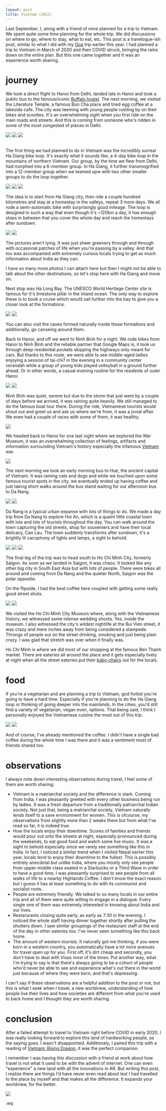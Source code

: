 ```yaml
---
layout: post
title: Vietnam (2022)
---
```


Last September, I, along with a friend of mine planned for a trip to Vietnam. We spent quite some time planning for the whole trip. We did discussions on where to go, where to stay, what to eat, etc. This post is a travelogue-ish post, similar to what I did with my [Goa](/2022/06/03/south-goa.html) trip earlier this year. I had planned a trip to Vietnam in March of 2020 and then COVID struck, bringing the rains down on the entire plan. But this one came together and It was an experience worth sharing.


# journey

We took a direct flight to Hanoi from Delhi, landed late in Hanoi and took a public bus to the famous/iconic [Buffalo hostel](https://buffalohostels.com/). The next morning, we visited the Literature Temple, a famous Bun Cha place and tried egg coffee at a lakeside cafe. The city was teeming with young people rustling by on their bikes and scooties. It's an overwhelming sight when you first ride on the main roads and streets. And this is coming from someone who's ridden in some of the most congested of places in Delhi.

<img src="./../../../assets/img/posts/vietnam/street.png"/>
<img src="./../../../assets/img/posts/vietnam/lit-temple.png"/>
<img src="./../../../assets/img/posts/vietnam/bahn-mi.png"/>
<br>
<br>

The first thing we had planned to do in Vietnam was the incredibly surreal Ha Giang bike loop. It's exactly what it sounds like, a 4-day bike loop in the mountains of northern Vietnam. Our group, by the time we flew from Delhi, had morphed into a 6-member group. In Ha Giang, it further transmogrified into a 12-member group when we teamed upw with two other smaller groups to do the loop together.

<img src="./../../../assets/img/posts/vietnam/ha-giang.png"/>
<img src="./../../../assets/img/posts/vietnam/ha-giang-2.png"/>
<img src="./../../../assets/img/posts/vietnam/ha-giang-3.png"/>

The idea is to start from Ha Giang city, then ride a couple hundred kilometres and stay at a homestay in the valleys, repeat 3 more days. We all rode a semi-automatic bike with surprisingly good mileage. The loop is designed in such a way that even though it's ~120km a day, it has enough stops in between that you cover the whole day and reach the homestays after sundown.

<img src="./../../../assets/img/posts/vietnam/bike.png"/>
<img src="./../../../assets/img/posts/vietnam/bike-group.png"/>

The pictures aren't lying. It was just sheer greenery through and through with occasional patches of life when you're passing by a valley. And that too was accompanied with extremely curious locals trying to get as much information about India as they can.

I have so many more photos I can attach here but then I might not be able to talk about the other destinations, so let's stop here with Ha Giang and move on.

Next stop was Ha Long Bay. The UNESCO World Heritage Center site is famous for it's limestone pillar in the inland ocean. The only way to explore these is to book a cruise which would sail further into the bay to give you a closer look at the formations.

<img src="./../../../assets/img/posts/vietnam/ha-long.png"/>
<img src="./../../../assets/img/posts/vietnam/ha-long-2.png"/>

You can also visit the caves formed naturally inside these formations and additionally, go canoeing around them.

Back to Hanoi, and off we went to Ninh Binh for a night. We rode bikes from Hanoi to Ninh Binh and the reliable partner that Google Maps is, it took us through deep residential pockets skipping the highways only meant for cars. But thanks to this route, we were able to see middle-aged ladies enjoying a session of tai-chi? in the evening in a community center verandah while a group of young kids played volleyball in a ground further ahead. Or in other words, a casual evening routine for the residents of outer Hanoi.

<img src="./../../../assets/img/posts/vietnam/ninh-binh-2.png"/>
<img src="./../../../assets/img/posts/vietnam/ninh-binh-3.png"/>

Ninh Binh was quiet, serene but due to the storm that just went by a couple of days before we arrived, it was raining quite heavily. We still managed to do the famous boat tour there. During the ride, Vietnamese tourists would shout out and greet us and ask us where we're from, it was a jovial affair. We even had a couple of races with some of them, it was healthy.

<img src="./../../../assets/img/posts/vietnam/ninh-binh-4.png"/>

We headed back to Hanoi for one last night where we explored the War Museum, it was an overwhelming collection of feelings, artifacts and information surrounding Vietnam's history especially the infamous [Vietnam](https://en.wikipedia.org/wiki/Vietnam_War) war.

<img src="./../../../assets/img/posts/vietnam/hanoi-night.png"/>

The next morning we took an early morning bus to Hue, the ancient capital of Vietnam. It was raining cats and dogs and while we touched upon some famous tourist spots in the city, we eventually ended up having coffee and just taking short walks around the bus stand waiting for our afternoon bus to Da Nang.

<img src="./../../../assets/img/posts/vietnam/hue.png"/>
<img src="./../../../assets/img/posts/vietnam/danang.png"/>

Da Nang is a typical urban expanse with lots of things to do. We made a day trip from Da Nang to explore Hoi An, which is a quaint little coastal town with lots and lots of tourists throughout the day. You can walk around the town capturing the old streets, shop for souveniers and have their local delicacy, Cao Lau. The town suddenly transforms after sundown, it's a brightly lit cacophony of lights and lamps, a sight to behold.

<img src="./../../../assets/img/posts/vietnam/hoi-an-3.png"/>
<img src="./../../../assets/img/posts/vietnam/hoi-an.png"/>
<img src="./../../../assets/img/posts/vietnam/hoi-an-2.png"/>

The final leg of the trip was to head south to Ho Chi Minh City, formerly Saigon. As soon as we landed in Saigon, it was chaos. It looked like any other big city in South East Asia but with lots of people. There were bikes all around and coming from Da Nang and the quieter North, Saigon was the polar opposite.

On the flipside, I had the best coffee here coupled with getting some really good street shots.

<img src="./../../../assets/img/posts/vietnam/coffee.png"/>
<img src="./../../../assets/img/posts/vietnam/street-hcm.png"/>

We visited the Ho Chi Minh City Museum where, along with the Vietnamese history, we witnessed some intense wedding shoots. Yes, inside the museum. I also witnessed the city's wildest nightlife at the Bui Vien street, it was crazy and mere inches away from being considered a stampede. Throngs of people out on the street drinking, smoking and just being plain crazy. I was glad that stretch was over when it finally was.

Ho Chi Minh is where we did most of our shopping at the famous Ben Thanh market. There are eateries all around the place and it gets especially lively at night when all the street eateries put their [baby-chairs](https://khaipham1093.wordpress.com/2016/03/03/why-do-vietnamese-sit-on-little-chairs/) out for the locals.

# food
If you're a vegetarian and are planning a trip to Vietnam, god forbid you're going to have a hard time. Especially if you're planning to do the Ha Giang loop or thinking of going deeper into the mainlands. In the cities, you'd still find a variety of vegetarian, vegan even, options. That being said, I think I personally enjoyed the Vietnamese cuisine the most out of this trip.

<img src="./../../../assets/img/posts/vietnam/pho.png"/>
<img src="./../../../assets/img/posts/vietnam/cao-lau.png"/>
<!-- <img src="./../../../assets/img/posts/vietnam/pho-2.png"/> -->

And of course, I've already mentioned the coffee. I didn't have a single bad coffee during the whole time I was there and it was a sentiment most of friends shared too.

# observations
I always note down interesting observations during travel, I feel some of them are worth sharing:
- Vietnam is a matriarchal society and the difference is stark. Coming from India, I was pleasantly greeted with every other business being run by ladies. It was a fresh departure from a traditionally patriarchal Indian society. Not just that, being a matriarchal society, Vietnam naturally lends itself to a save environment for women. This is ofcourse, my observations from slightly more than 2 weeks there but from what I've read so far, it is indeed true.
- How the locals enjoy their downtime. Scores of families and friends would pour out onto the streets at night, especially pronounced during the weekends, to eat good food and watch some live music. It was a sight to behold especially since we rarely see something like this in India. In fact, I noticed a similar trend when I visited Nepal earlier this year, locals tend to enjoy their downtime to the fullest. This is possibly entirely anecdotal but unlike India, where you mostly only see people from upper-middle class seated in a Starbucks or a Third Wave in order to have a good time, I was pleasantly surprised to see people from all walks of life to a nearby Highlands Coffee. I don't know the exact reason but I guess it has at least something to do with its communist and socialist roots.
- People are extremely friendly. We talked to so many locals in our entire trip and all of them were quite willing to engage in a dialogue. Every single one of them was extremely interested in knowing about India and our lives.
- Restarurants closing quite early, as early as 7:30 in the evening. I noticed the whole staff having dinner together shortly after pulling the shutters down. I saw similar groupings of the restaurant staff at the end of the day in other eateries too. I've never seen something like this back home.
- The amount of western tourists. It naturally got me thinking, if you were born in a western country, you automatically have a lot more avenues for travel open up for you. First off, it's dirt cheap and secondly, you don't have to deal with Visas most of the times. Put another way, what I'm trying to say is that there's always going to be a cohort of people who'd never be able to see and experience what's out there in the world just because of where they were born, and that's depressing.

I can't say if these observations are a helpful addition to the post or not, but this is what I seek when I travel, a new worldview, understanding of how people live their lives and how societies are different from what you're used to back home and I thought they are worth sharing.


# conclusion
After a failed attempt to travel to Vietnam right before COVID in early 2020, I was really looking forward to explore this land of hardworking people, as the saying goes. I wasn't disappointed. Additionaly, I paired this trip with a reading of [Vietnam: Rising Dragon](/books/vietnam-rising-dragon), it was the perfect companion.

I remember I was having this discussion with a friend at work about how travel is not what it used to be with the advent of internet. One can even "experience" a new land with all the innovations in AR. But writing this post, I realize there are things I'd have never even read about lest I had travelled to the place by myself and that makes all the difference. It expands your worldview, for the better.

<img src="./../../../assets/img/posts/vietnam/vietnam-flag.png"/>

:wq
